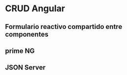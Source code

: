 # CRUD Angular


## Formulario reactivo compartido entre componentes


## prime NG


## JSON Server
